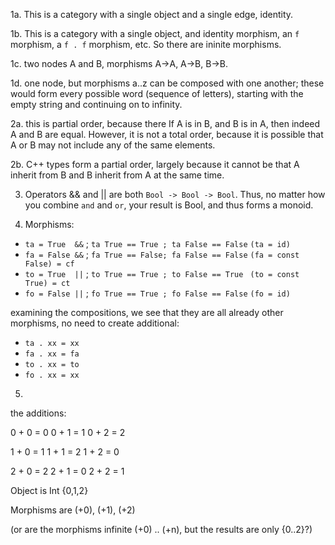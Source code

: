 
1a. This is a category with a single object and a single edge, identity.

1b. This is a category with a single object, and identity morphism, an `f` morphism, a `f . f` morphism, etc. So there are ininite morphisms.

1c. two nodes A and B, morphisms A->A, A->B, B->B.

1d. one node, but morphisms a..z can be composed with one another; these would form every possible word (sequence of letters), starting with the empty string and continuing on to infinity.

2a. this is partial order, because there If A is in B, and B is in A, then indeed A and B are equal. However, it is not a total order, because it is possible that A or B may not include any of the same elements.

2b. C++ types form a partial order, largely because it cannot be that A inherit from B and B inherit from A at the same time.

3. Operators && and || are both `Bool -> Bool -> Bool`. Thus, no matter how you combine `and` and `or`, your result is Bool, and thus forms a monoid.

4. Morphisms:
- `ta = True  &&` ; `ta True == True ; ta False == False` `(ta = id)`
- `fa = False &&` ; `fa True == False; fa False == False` `(fa = const False) = cf`
- `to = True  ||` ; `to True == True ; to False == True ` `(to = const True) = ct`
- `fo = False ||` ; `fo True == True ; fo False == False` `(fo = id)`

 examining the compositions, we see that they are all already other morphisms, no need to create additional:

- `ta . xx = xx`
- `fa . xx = fa`
- `to . xx = to`
- `fo . xx = xx`

5.
the additions:

0 + 0 = 0
0 + 1 = 1
0 + 2 = 2

1 + 0 = 1
1 + 1 = 2
1 + 2 = 0

2 + 0 = 2
2 + 1 = 0
2 + 2 = 1

Object is Int {0,1,2}

Morphisms are (+0), (+1), (+2)

(or are the morphisms infinite (+0) .. (+n), but the results are only {0..2}?)
